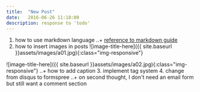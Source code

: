 ```yaml
---
title:  "New Post"
date:   2016-06-26 11:18:00
description: response to 'todo'
---
```


1. how to use markdown language
..+ [reference to markdown guide](https://github.com/adam-p/markdown-here/wiki/Markdown-Cheatsheet)
2. how to insert images in posts
![image-title-here]({{ site.baseurl }}assets/images/a01.jpg){:class="img-responsive"}

![image-title-here]({{ site.baseurl }}assets/images/a02.jpg){:class="img-responsive"}
..+ how to add caption
3. implement tag system
4. change from disqus to formspree
..+ on second thought, I don't need an email form but still want a comment section